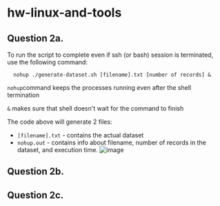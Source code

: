 # hw-linux-and-tools

## Question 2a. 
To run the script to complete even if ssh (or bash) session is terminated, use the following command: 
```
  nohup ./generate-dataset.sh [filename].txt [number of records] &
```
`nohup`command keeps the processes running even after the shell termination

`&` makes sure that shell doesn't wait for the command to finish


The code above will generate 2 files: 
- `[filename].txt` - contains the actual dataset 
- `nohup.out` - contains info about filename, number of records in the dataset, and execution time. 
![image](https://github.com/udig-v/hw-linux-and-tools/assets/107013004/49cd3290-5ece-4f2f-9b26-916834b1bf26)

## Question 2b.

## Question 2c. 
